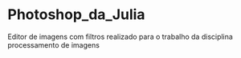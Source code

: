# Photoshop_da_Julia
<p>Editor de imagens com filtros realizado para o trabalho da disciplina processamento de imagens</p>
